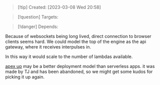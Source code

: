 
>[!tip] Created: [2023-03-08 Wed 20:58]

>[!question] Targets: 

>[!danger] Depends: 

Because of websockets being long lived, direct connection to browser clients seems hard.
We could model the top of the engine as the api gateway, where it receives interpulses in.

In this way it would scale to the number of lambdas available.

[apex up](https://github.com/apex/up) may be a better deployment model than serverless apps.
it was made by TJ and has been abandoned, so we might get some kudos for picking it up again.